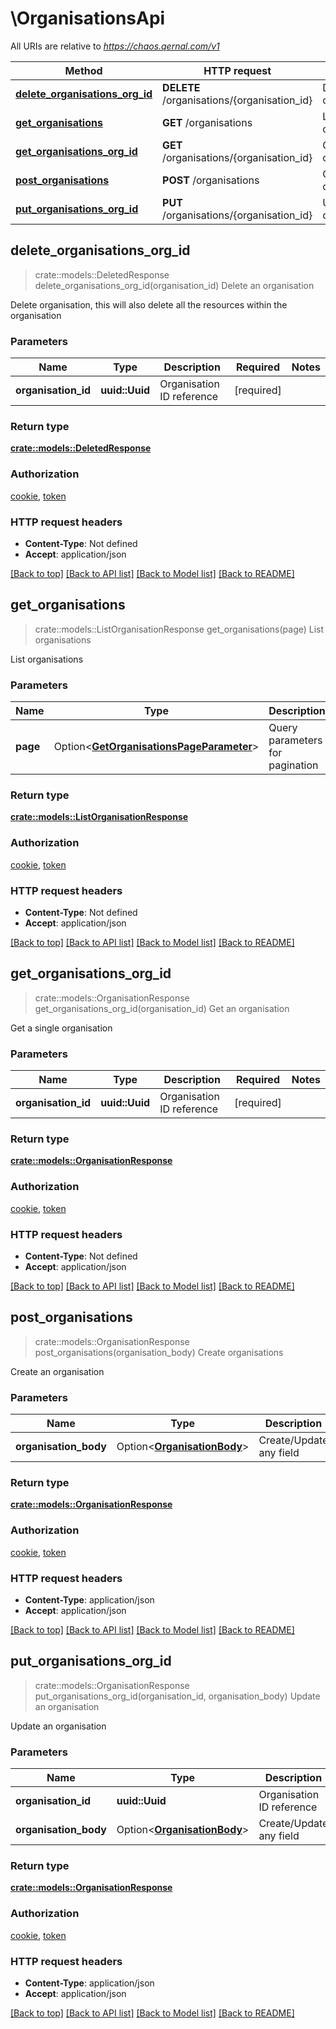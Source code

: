 # \OrganisationsApi

All URIs are relative to *https://chaos.qernal.com/v1*

Method | HTTP request | Description
------------- | ------------- | -------------
[**delete_organisations_org_id**](OrganisationsApi.md#delete_organisations_org_id) | **DELETE** /organisations/{organisation_id} | Delete an organisation
[**get_organisations**](OrganisationsApi.md#get_organisations) | **GET** /organisations | List organisations
[**get_organisations_org_id**](OrganisationsApi.md#get_organisations_org_id) | **GET** /organisations/{organisation_id} | Get an organisation
[**post_organisations**](OrganisationsApi.md#post_organisations) | **POST** /organisations | Create organisations
[**put_organisations_org_id**](OrganisationsApi.md#put_organisations_org_id) | **PUT** /organisations/{organisation_id} | Update an organisation



## delete_organisations_org_id

> crate::models::DeletedResponse delete_organisations_org_id(organisation_id)
Delete an organisation

Delete organisation, this will also delete all the resources within the organisation

### Parameters


Name | Type | Description  | Required | Notes
------------- | ------------- | ------------- | ------------- | -------------
**organisation_id** | **uuid::Uuid** | Organisation ID reference | [required] |

### Return type

[**crate::models::DeletedResponse**](DeletedResponse.md)

### Authorization

[cookie](../README.md#cookie), [token](../README.md#token)

### HTTP request headers

- **Content-Type**: Not defined
- **Accept**: application/json

[[Back to top]](#) [[Back to API list]](../README.md#documentation-for-api-endpoints) [[Back to Model list]](../README.md#documentation-for-models) [[Back to README]](../README.md)


## get_organisations

> crate::models::ListOrganisationResponse get_organisations(page)
List organisations

List organisations

### Parameters


Name | Type | Description  | Required | Notes
------------- | ------------- | ------------- | ------------- | -------------
**page** | Option<[**GetOrganisationsPageParameter**](.md)> | Query parameters for pagination |  |

### Return type

[**crate::models::ListOrganisationResponse**](ListOrganisationResponse.md)

### Authorization

[cookie](../README.md#cookie), [token](../README.md#token)

### HTTP request headers

- **Content-Type**: Not defined
- **Accept**: application/json

[[Back to top]](#) [[Back to API list]](../README.md#documentation-for-api-endpoints) [[Back to Model list]](../README.md#documentation-for-models) [[Back to README]](../README.md)


## get_organisations_org_id

> crate::models::OrganisationResponse get_organisations_org_id(organisation_id)
Get an organisation

Get a single organisation

### Parameters


Name | Type | Description  | Required | Notes
------------- | ------------- | ------------- | ------------- | -------------
**organisation_id** | **uuid::Uuid** | Organisation ID reference | [required] |

### Return type

[**crate::models::OrganisationResponse**](OrganisationResponse.md)

### Authorization

[cookie](../README.md#cookie), [token](../README.md#token)

### HTTP request headers

- **Content-Type**: Not defined
- **Accept**: application/json

[[Back to top]](#) [[Back to API list]](../README.md#documentation-for-api-endpoints) [[Back to Model list]](../README.md#documentation-for-models) [[Back to README]](../README.md)


## post_organisations

> crate::models::OrganisationResponse post_organisations(organisation_body)
Create organisations

Create an organisation

### Parameters


Name | Type | Description  | Required | Notes
------------- | ------------- | ------------- | ------------- | -------------
**organisation_body** | Option<[**OrganisationBody**](OrganisationBody.md)> | Create/Update any field |  |

### Return type

[**crate::models::OrganisationResponse**](OrganisationResponse.md)

### Authorization

[cookie](../README.md#cookie), [token](../README.md#token)

### HTTP request headers

- **Content-Type**: application/json
- **Accept**: application/json

[[Back to top]](#) [[Back to API list]](../README.md#documentation-for-api-endpoints) [[Back to Model list]](../README.md#documentation-for-models) [[Back to README]](../README.md)


## put_organisations_org_id

> crate::models::OrganisationResponse put_organisations_org_id(organisation_id, organisation_body)
Update an organisation

Update an organisation

### Parameters


Name | Type | Description  | Required | Notes
------------- | ------------- | ------------- | ------------- | -------------
**organisation_id** | **uuid::Uuid** | Organisation ID reference | [required] |
**organisation_body** | Option<[**OrganisationBody**](OrganisationBody.md)> | Create/Update any field |  |

### Return type

[**crate::models::OrganisationResponse**](OrganisationResponse.md)

### Authorization

[cookie](../README.md#cookie), [token](../README.md#token)

### HTTP request headers

- **Content-Type**: application/json
- **Accept**: application/json

[[Back to top]](#) [[Back to API list]](../README.md#documentation-for-api-endpoints) [[Back to Model list]](../README.md#documentation-for-models) [[Back to README]](../README.md)

